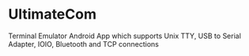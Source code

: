 UltimateCom
===========

Terminal Emulator Android App which supports Unix TTY, USB to Serial Adapter, IOIO, Bluetooth and TCP connections
